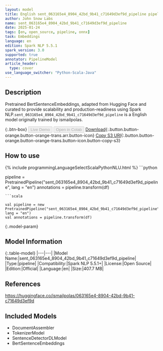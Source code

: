 ```yaml
---
layout: model
title: English sent_063165e4_8904_42bd_9b41_c71649d3ef9d_pipeline pipeline BertSentenceEmbeddings from ismailpolas
author: John Snow Labs
name: sent_063165e4_8904_42bd_9b41_c71649d3ef9d_pipeline
date: 2025-01-24
tags: [en, open_source, pipeline, onnx]
task: Embeddings
language: en
edition: Spark NLP 5.5.1
spark_version: 3.0
supported: true
annotator: PipelineModel
article_header:
  type: cover
use_language_switcher: "Python-Scala-Java"
---
```


## Description

Pretrained BertSentenceEmbeddings, adapted from Hugging Face and curated to provide scalability and production-readiness using Spark NLP.`sent_063165e4_8904_42bd_9b41_c71649d3ef9d_pipeline` is a English model originally trained by ismailpolas.

{:.btn-box}
<button class="button button-orange" disabled>Live Demo</button>
<button class="button button-orange" disabled>Open in Colab</button>
[Download](https://s3.amazonaws.com/auxdata.johnsnowlabs.com/public/models/sent_063165e4_8904_42bd_9b41_c71649d3ef9d_pipeline_en_5.5.1_3.0_1737745833293.zip){:.button.button-orange.button-orange-trans.arr.button-icon}
[Copy S3 URI](s3://auxdata.johnsnowlabs.com/public/models/sent_063165e4_8904_42bd_9b41_c71649d3ef9d_pipeline_en_5.5.1_3.0_1737745833293.zip){:.button.button-orange.button-orange-trans.button-icon.button-copy-s3}

## How to use



<div class="tabs-box" markdown="1">
{% include programmingLanguageSelectScalaPythonNLU.html %}
```python

pipeline = PretrainedPipeline("sent_063165e4_8904_42bd_9b41_c71649d3ef9d_pipeline", lang = "en")
annotations =  pipeline.transform(df)   

```
```scala

val pipeline = new PretrainedPipeline("sent_063165e4_8904_42bd_9b41_c71649d3ef9d_pipeline", lang = "en")
val annotations = pipeline.transform(df)

```
</div>

{:.model-param}
## Model Information

{:.table-model}
|---|---|
|Model Name:|sent_063165e4_8904_42bd_9b41_c71649d3ef9d_pipeline|
|Type:|pipeline|
|Compatibility:|Spark NLP 5.5.1+|
|License:|Open Source|
|Edition:|Official|
|Language:|en|
|Size:|407.7 MB|

## References

https://huggingface.co/ismailpolas/063165e4-8904-42bd-9b41-c71649d3ef9d

## Included Models

- DocumentAssembler
- TokenizerModel
- SentenceDetectorDLModel
- BertSentenceEmbeddings